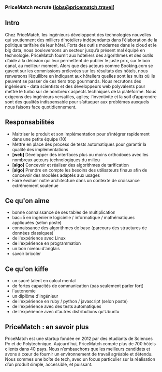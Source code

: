 ### PriceMatch recrute (jobs@pricematch.travel)

## Intro
Chez PriceMatch, les ingénieurs développent des technologies nouvelles qui soutiennent des milliers d’hoteliers indépendants dans l’élaboration de la politique tarifaire de leur hôtel. Forts des outils modernes dans le cloud et le big data, nous bouleversons un secteur jusqu’à présent mal équipé en technologie. PriceMatch fournit aux hôteliers des algorithmes et des outils d’aide à la décision qui leur permettent de publier le juste prix, sur le bon canal, au meilleur moment. Alors que des acteurs comme Booking.com se gavent sur les commissions prélevées sur les résultats des hôtels, nous renversons l’équilibre en indiquant aux hôteliers quelles sont les nuits où ils peuvent se passer de ces tiers trop gourmands.
Nous recrutons des ingénieurs - data scientists et des développeurs web polyvalents pour mettre le turbo sur de nombreux aspects techniques de la plateforme. Nous exigeons des ingénieurs versatiles, agiles; l’inventivité et la soif d’apprendre sont des qualités indispensable pour s’attaquer aux problèmes auxquels nous faisons face quotidiennement.

## Responsabilités
- Maitriser le produit et son implémentation pour s’intégrer rapidement dans une petite équipe (10)
- Mettre en place des process de tests automatiques pour garantir la qualité des implémentations
- **[web]** Développer des interfaces plus ou moins orthodoxes avec les nombreux acteurs technologiques du milieu
- **[algo]** Concevoir et réaliser des algorithmes de tarification
- **[algo]** Prendre en compte les besoins des utilisateurs finaux afin de concevoir des modèles adaptés aux usages
- Faire évoluer notre architecture dans un contexte de croissance extrêmement soutenue

## Ce qu'on aime
- bonne connaissance de ses tables de multiplication
- bac+5 en ingénierie logicielle / informatique / mathématiques appliquées (selon poste)
- connaissance des algorithmes de base (parcours des structures de données classiques)
- de l'expérience avec Linux
- de l'expérience en programmation
- un bon niveau d'anglais
- savoir bricoler

## Ce qu'on kiffe
- un sacré talent en calcul mental
- de fortes capacités de communication (pas seulement parler fort)
- l'autonomie
- un diplôme d'ingénieur
- de l'expérience en ruby / python / javascript (selon poste)
- de l'expérience avec des tests automatiques
- de l'expérience avec d'autres distributions qu'Ubuntu

## PriceMatch : en savoir plus

PriceMatch est une startup fondée en 2012 par des étudiants de Sciences Po et de Polytechnique. Aujourd’hui, PriceMatch compte plus de 700 hôtels clients dans 40 pays. Nous n’embauchons que les meilleurs candidats et avons à cœur de fournir un environnement de travail agréable et détendu. Nous sommes une boîte de tech, avec un focus particulier sur la réalisation d’un produit simple, accessible, et puissant. 
